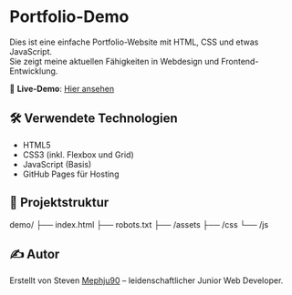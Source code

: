 # Portfolio-Demo

Dies ist eine einfache Portfolio-Website mit HTML, CSS und etwas JavaScript.  
Sie zeigt meine aktuellen Fähigkeiten in Webdesign und Frontend-Entwicklung.

🔗 **Live-Demo**: [Hier ansehen](https://mephju90.github.io/arztpraxis/index.html)

## 🛠 Verwendete Technologien

- HTML5
- CSS3 (inkl. Flexbox und Grid)
- JavaScript (Basis)
- GitHub Pages für Hosting

## 📂 Projektstruktur

demo/ ├── index.html ├── robots.txt ├── /assets ├── /css └── /js

## ✍️ Autor

Erstellt von Steven [Mephju90](https://github.com/Mephju90) – leidenschaftlicher Junior Web Developer.

